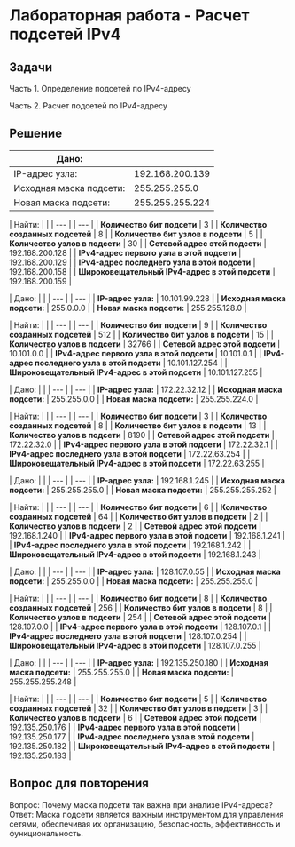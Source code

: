 # Лабораторная работа - Расчет подсетей IPv4

## Задачи

Часть 1. Определение подсетей по IPv4-адресу

Часть 2. Расчет подсетей по IPv4-адресу

## Решение

| Дано: ||
| --- | --- |
| IP-адрес узла:          | 192.168.200.139 |
| Исходная маска подсети: | 255.255.255.0   |
| Новая маска подсети:    | 255.255.255.224 |

| Найти: |     |
| --- |     | --- |
| **Количество бит подсети** | 3   |
| **Количество созданных подсетей** | 8   |
| **Количество бит узлов в подсети** | 5   |
| **Количество узлов в подсети** | 30  |
| **Сетевой адрес этой подсети** | 192.168.200.128 |
| **IPv4-адрес первого узла в этой подсети** | 192.168.200.129 |
| **IPv4-адрес последнего узла в этой подсети** | 192.168.200.158 |
| **Широковещательный IPv4-адрес в этой подсети** | 192.168.200.159 |

| Дано: |     |
| --- |     | --- |
| **IP-адрес узла:** | 10.101.99.228 |
| **Исходная маска подсети:** | 255.0.0.0 |
| **Новая маска подсети:** | 255.255.128.0 |

| Найти: |     |
| --- |     | --- |
| **Количество бит подсети** | 9   |
| **Количество созданных подсетей** | 512 |
| **Количество бит узлов в подсети** | 15  |
| **Количество узлов в подсети** | 32766 |
| **Сетевой адрес этой подсети** | 10.101.0.0 |
| **IPv4-адрес первого узла в этой подсети** | 10.101.0.1 |
| **IPv4-адрес последнего узла в этой подсети** | 10.101.127.254 |
| **Широковещательный IPv4-адрес в этой подсети** | 10.101.127.255 |

| Дано: |     |
| --- |     | --- |
| **IP-адрес узла:** | 172.22.32.12 |
| **Исходная маска подсети:** | 255.255.0.0 |
| **Новая маска подсети:** | 255.255.224.0 |

| Найти: |     |
| --- |     | --- |
| **Количество бит подсети** | 3   |
| **Количество созданных подсетей** | 8   |
| **Количество бит узлов в подсети** | 13  |
| **Количество узлов в подсети** | 8190 |
| **Сетевой адрес этой подсети** | 172.22.32.0 |
| **IPv4-адрес первого узла в этой подсети** | 172.22.32.1 |
| **IPv4-адрес последнего узла в этой подсети** | 172.22.63.254 |
| **Широковещательный IPv4-адрес в этой подсети** | 172.22.63.255 |

| Дано: |     |
| --- |     | --- |
| **IP-адрес узла:** | 192.168.1.245 |
| **Исходная маска подсети:** | 255.255.255.0 |
| **Новая маска подсети:** | 255.255.255.252 |

| Найти: |     |
| --- |     | --- |
| **Количество бит подсети** | 6   |
| **Количество созданных подсетей** | 64  |
| **Количество бит узлов в подсети** | 2   |
| **Количество узлов в подсети** | 2   |
| **Сетевой адрес этой подсети** | 192.168.1.240 |
| **IPv4-адрес первого узла в этой подсети** | 192.168.1.241 |
| **IPv4-адрес последнего узла в этой подсети** | 192.168.1.242 |
| **Широковещательный IPv4-адрес в этой подсети** | 192.168.1.243 |

| Дано: |     |
| --- |     | --- |
| **IP-адрес узла:** | 128.107.0.55 |
| **Исходная маска подсети:** | 255.255.0.0 |
| **Новая маска подсети:** | 255.255.255.0 |

| Найти: |     |
| --- |     | --- |
| **Количество бит подсети** | 8   |
| **Количество созданных подсетей** | 256 |
| **Количество бит узлов в подсети** | 8   |
| **Количество узлов в подсети** | 254 |
| **Сетевой адрес этой подсети** | 128.107.0.0 |
| **IPv4-адрес первого узла в этой подсети** | 128.107.0.1 |
| **IPv4-адрес последнего узла в этой подсети** | 128.107.0.254 |
| **Широковещательный IPv4-адрес в этой подсети** | 128.107.0.255 |

| Дано: |     |
| --- |     | --- |
| **IP-адрес узла:** | 192.135.250.180 |
| **Исходная маска подсети:** | 255.255.255.0 |
| **Новая маска подсети:** | 255.255.255.248 |

| Найти: |     |
| --- |     | --- |
| **Количество бит подсети** | 5   |
| **Количество созданных подсетей** | 32  |
| **Количество бит узлов в подсети** | 3   |
| **Количество узлов в подсети** | 6   |
| **Сетевой адрес этой подсети** | 192.135.250.176 |
| **IPv4-адрес первого узла в этой подсети** | 192.135.250.177 |
| **IPv4-адрес последнего узла в этой подсети** | 192.135.250.182 |
| **Широковещательный IPv4-адрес в этой подсети** | 192.135.250.183 |

## Вопрос для повторения

Вопрос: Почему маска подсети так важна при анализе IPv4-адреса?
Ответ: Маска подсети является важным инструментом для управления сетями, обеспечивая их организацию, безопасность, эффективность и функциональность.
